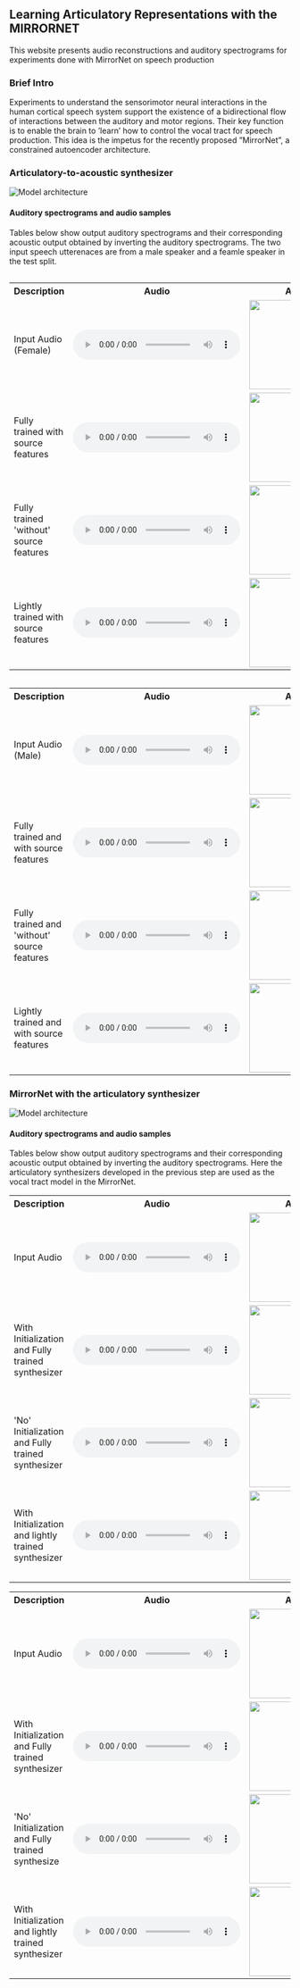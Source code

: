 ## Learning Articulatory Representations with the MIRRORNET

This website presents audio reconstructions and auditory spectrograms for experiments done with MirrorNet on speech production

### Brief Intro

Experiments to understand the sensorimotor neural interactions in the human cortical speech system support the existence of a bidirectional flow of interactions between the auditory and motor regions. Their key function is to enable the brain to ’learn’ how to control the vocal tract for speech production. This idea is the impetus for the recently proposed ”MirrorNet”, a constrained autoencoder architecture. 

### Articulatory-to-acoustic synthesizer

![Model architecture](model_figures/tv_synthesizer.png)

#### Auditory spectrograms and audio samples

Tables below show output auditory spectrograms and their corresponding acoustic output obtained by inverting the auditory spectrograms. The two input speech utterenaces are from a male speaker and a feamle speaker in the test split. 

<div style="overflow-x: auto;" class="figure">
    <table class="audioTable">
        <tr>
<!--             <th rowspan="2">Audio</th> -->
            <th>Description</th>
            <th>Audio</th>
	    	<th>Auditory spectrogram</th>
<!--             <th rowspan="2">Audio</th> -->
        </tr>
        <tr>
			<td> Input Audio (Female) 
            <td><audio controls="controls"><source src="TV_syn_audio/original/RealSpectrogram4.mp3"></audio></td>
<!--             <td>PARAMS IMG</td> -->
            <td><img width="300px" height="160px" src="TV_syn_spectrograms/original/sample4_orig.png"></td>
        </tr>
        <tr>
			<td> Fully trained with source features 
            <td><audio controls="controls"><source src="TV_syn_audio/fully_trained/decoderSpectrogram4.mp3"></audio></td>
<!--             <td>PARAMS IMG</td> -->
            <td><img width="300px" height="160px" src="TV_syn_spectrograms/fully_trained/sample4_fully.png"></td>
        </tr>
		        <tr>
			<td> Fully trained 'without' source features 
            <td><audio controls="controls"><source src="TV_syn_audio/6TV_syn/decoderSpectrogram4_6tvs.mp3"></audio></td>
<!--             <td>PARAMS IMG</td> -->
            <td><img width="300px" height="160px" src="TV_syn_spectrograms/6TV_syn/sample4_6TV.png"></td>
        </tr>
		        <tr>
			<td> Lightly trained with source features 
            <td><audio controls="controls"><source src="TV_syn_audio/lightly_trained/decoderSpectrogram4_dev.mp3"></audio></td>
<!--             <td>PARAMS IMG</td> -->
            <td><img width="300px" height="160px" src="TV_syn_spectrograms/lightly_trained/sample4_light.png"></td>
        </tr>
    </table>
</div>

<div class="figure">
    <table class="audioTable">
        <tr>
<!--             <th rowspan="2">Audio</th> -->
            <th>Description</th>
            <th>Audio</th>
	    	<th>Auditory spectrogram</th>
<!--             <th rowspan="2">Audio</th> -->
        </tr>
        <tr>
			<td> Input Audio (Male) 
            <td><audio controls="controls"><source src="TV_syn_audio/original/RealSpectrogram6.mp3"></audio></td>
<!--             <td>PARAMS IMG</td> -->
            <td><img width="300px" height="160px" src="TV_syn_spectrograms/original/sample6_orig.png"></td>
        </tr>
        <tr>
			<td> Fully trained and with source features 
            <td><audio controls="controls"><source src="TV_syn_audio/fully_trained/decoderSpectrogram6.mp3"></audio></td>
<!--             <td>PARAMS IMG</td> -->
            <td><img width="300px" height="160px" src="TV_syn_spectrograms/fully_trained/sample6_fully.png"></td>
        </tr>
		        <tr>
			<td> Fully trained and 'without' source features 
            <td><audio controls="controls"><source src="TV_syn_audio/6TV_syn/decoderSpectrogram6_6tvs.mp3"></audio></td>
<!--             <td>PARAMS IMG</td> -->
            <td><img width="300px" height="160px" src="TV_syn_spectrograms/6TV_syn/sample6_6TV.png"></td>
        </tr>
		        <tr>
			<td> Lightly trained and with source features 
            <td><audio controls="controls"><source src="TV_syn_audio/lightly_trained/decoderSpectrogram6.mp3"></audio></td>
<!--             <td>PARAMS IMG</td> -->
            <td><img width="300px" height="160px" src="TV_syn_spectrograms/lightly_trained/sample6_light.png"></td>
        </tr>
    </table>
</div>

### MirrorNet with the articulatory synthesizer

![Model architecture](model_figures/model_archi.png)

#### Auditory spectrograms and audio samples

Tables below show output auditory spectrograms and their corresponding acoustic output obtained by inverting the auditory spectrograms. Here the articulatory synthesizers developed in the previous step are used as the vocal tract model in the MirrorNet. 

<div class="figure">
    <table class="audioTable">
        <tr>
<!--             <th rowspan="2">Audio</th> -->
            <th>Description</th>
            <th>Audio</th>
	    	<th>Auditory spectrogram</th>
<!--             <th rowspan="2">Audio</th> -->
        </tr>
        <tr>
			<td> Input Audio 
            <td><audio controls="controls"><source src="MirrorNet_audio/original/wave2_orig.mp3"></audio></td>
<!--             <td>PARAMS IMG</td> -->
            <td><img width="300px" height="160px" src="MirrorNet_specs/sample2_orig.png"></td>
        </tr>
        <tr>
			<td> With Initialization and Fully trained synthesizer 
            <td><audio controls="controls"><source src="MirrorNet_audio/fully_trained_init/VOCSpectrogram2_init.mp3"></audio></td>
<!--             <td>PARAMS IMG</td> -->
            <td><img width="300px" height="160px" src="MirrorNet_specs/fully_trained_init/sample2_fully.png"></td>
        </tr>
		        <tr>
			<td> 'No' Initialization and Fully trained synthesizer 
            <td><audio controls="controls"><source src="MirrorNet_audio/fully_trained_noinit/VOCSpectrogram2_noinit.mp3"></audio></td>
<!--             <td>PARAMS IMG</td> -->
            <td><img width="300px" height="160px" src="MirrorNet_specs/fully_trained_noinit/sample2_noinit.png"></td>
        </tr>
		        <tr>
			<td> With Initialization and lightly trained synthesizer 
            <td><audio controls="controls"><source src="MirrorNet_audio/light_trained_init/VOCSpectrogram2_light.mp3"></audio></td>
<!--             <td>PARAMS IMG</td> -->
            <td><img width="300px" height="160px" src="MirrorNet_specs/light_trained_init/sample2_light.png"></td>
        </tr>
    </table>
</div>

<div class="figure">
    <table class="audioTable">
        <tr>
<!--             <th rowspan="2">Audio</th> -->
            <th>Description</th>
            <th>Audio</th>
	    	<th>Auditory spectrogram</th>
<!--             <th rowspan="2">Audio</th> -->
        </tr>
        <tr>
			<td> Input Audio 
            <td><audio controls="controls"><source src="MirrorNet_audio/original/wave8_orig.mp3"></audio></td>
<!--             <td>PARAMS IMG</td> -->
            <td><img width="300px" height="160px" src="MirrorNet_specs/sample8_orig.png"></td>
        </tr>
        <tr>
			<td> With Initialization and Fully trained synthesizer 
            <td><audio controls="controls"><source src="MirrorNet_audio/fully_trained_init/VOCSpectrogram8_init.mp3"></audio></td>
<!--             <td>PARAMS IMG</td> -->
            <td><img width="300px" height="160px" src="MirrorNet_specs/fully_trained_init/sample8_fully.png"></td>
        </tr>
		        <tr>
			<td> 'No' Initialization and Fully trained synthesize 
            <td><audio controls="controls"><source src="MirrorNet_audio/fully_trained_noinit/VOCSpectrogram8_noinit.mp3"></audio></td>
<!--             <td>PARAMS IMG</td> -->
            <td><img width="300px" height="160px" src="MirrorNet_specs/fully_trained_noinit/sample8_noinit.png"></td>
        </tr>
		        <tr>
			<td> With Initialization and lightly trained synthesizer 
            <td><audio controls="controls"><source src="MirrorNet_audio/light_trained_init/VOCSpectrogram8_light.mp3"></audio></td>
<!--             <td>PARAMS IMG</td> -->
            <td><img width="300px" height="160px" src="MirrorNet_specs/light_trained_init/sample8_light.png"></td>
        </tr>
    </table>
</div>
